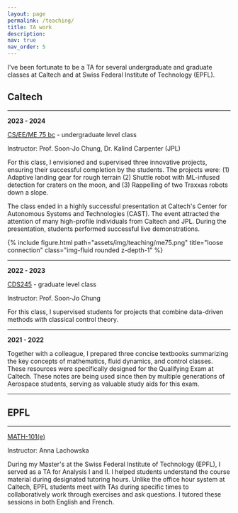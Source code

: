 ```yaml
---
layout: page
permalink: /teaching/
title: TA work
description: 
nav: true
nav_order: 5
---
```



I've been fortunate to be a TA for several undergraduate and graduate classes at Caltech and at Swiss Federal Institute of Technology (EPFL).

## Caltech

--------------

**2023 - 2024**

[CS/EE/ME 75 bc](https://www.cms.caltech.edu/academics/courses/cseeme-75-abc) - undergraduate level class

Instructor: Prof. Soon-Jo Chung, Dr. Kalind Carpenter (JPL)

For this class, I envisioned and supervised three innovative projects, ensuring their successful completion by the students. The projects were: (1) Adaptive landing gear for rough terrain (2) Shuttle robot with ML-infused detection for craters on the moon, and (3) Rappelling of two Traxxas robots down a slope.

The class ended in a highly successful presentation at Caltech's Center for Autonomous Systems and Technologies (CAST). The event attracted the attention of many high-profile individuals from Caltech and JPL. During the presentation, students performed successful live demonstrations.
 
<div class="row justify-content-sm-center">
    <div class="col-sm-9 mt-3 mt-md-0">
        {% include figure.html path="assets/img/teaching/me75.png" title="loose connection" class="img-fluid rounded z-depth-1" %}
    </div>
</div>

--------------

**2022 - 2023**

[CDS245](https://www.cms.caltech.edu/academics/courses/cds-245) - graduate level class

Instructor: Prof. Soon-Jo Chung

For this class, I supervised students for projects that combine data-driven methods with classical control theory. 


--------------

**2021 - 2022**

Together with a colleague, I prepared three concise textbooks summarizing the key concepts of mathematics, fluid dynamics, and control classes. These resources were specifically designed for the Qualifying Exam at Caltech. 
These notes are being used since then by multiple generations of Aerospace students, serving as valuable study aids for this exam.

-------------

## EPFL

-------------

[MATH-101(e)](https://isa.epfl.ch/imoniteur_ISAP/!itffichecours.htm?ww_i_matiere=1705590&ww_x_anneeacad=2305107546&ww_i_section=249847&ww_i_niveau=6683111&ww_c_langue=en)

Instructor: Anna Lachowska

During my Master's at the Swiss Federal Institute of Technology (EPFL), I served as a TA for Analysis I and II.
I helped students understand the course material during designated tutoring hours. 
Unlike the office hour system at Caltech, EPFL students meet with TAs during specific times to collaboratively work through exercises and ask questions.
I tutored these sessions in both English and French.


